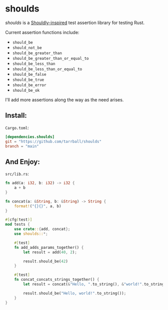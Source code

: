 # shoulds

_shoulds_ is a [Shouldly-inspired](https://docs.shouldly.io) test assertion library for testing Rust.

Current assertion functions include:

* `should_be`
* `should_not_be`
* `should_be_greater_than`
* `should_be_greater_than_or_equal_to`
* `should_be_less_than`
* `should_be_less_than_or_equal_to`
* `should_be_false`
* `should_be_true`
* `should_be_error`
* `should_be_ok`

I'll add more assertions along the way as the need arises.

## Install:

`Cargo.toml`:

```toml
[dependencies.shoulds]
git = "https://github.com/tarrball/shoulds"
branch = "main"
```

## And Enjoy:

`src/lib.rs`:

```rs
fn add(a: i32, b: i32) -> i32 {
    a + b
}

fn concat(a: &String, b: &String) -> String {
    format!("{}{}", a, b)
}

#[cfg(test)]
mod tests {
    use crate::{add, concat};
    use shoulds::*;

    #[test]
    fn add_adds_params_together() {
        let result = add(40, 2);

        result.should_be(42)
    }

    #[test]
    fn concat_concats_strings_together() {
        let result = concat(&"Hello, ".to_string(), &"world!".to_string());

        result.should_be("Hello, world!".to_string());
    }
}
```
